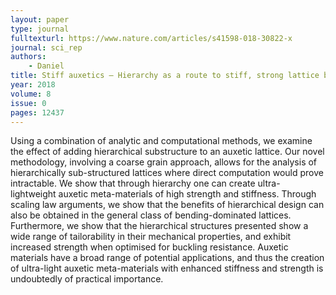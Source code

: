 ```yaml
---
layout: paper
type: journal
fulltexturl: https://www.nature.com/articles/s41598-018-30822-x
journal: sci_rep
authors:
    - Daniel
title: Stiff auxetics — Hierarchy as a route to stiff, strong lattice based auxetic meta-materials
year: 2018
volume: 8
issue: 0
pages: 12437
---
```


Using a combination of analytic and computational methods, we examine the effect of adding hierarchical substructure to an auxetic lattice. Our novel methodology, involving a coarse grain approach, allows for the analysis of hierarchically sub-structured lattices where direct computation would prove intractable. We show that through hierarchy one can create ultra-lightweight auxetic meta-materials of high strength and stiffness. Through scaling law arguments, we show that the benefits of hierarchical design can also be obtained in the general class of bending-dominated lattices. Furthermore, we show that the hierarchical structures presented show a wide range of tailorability in their mechanical properties, and exhibit increased strength when optimised for buckling resistance. Auxetic materials have a broad range of potential applications, and thus the creation of ultra-light auxetic meta-materials with enhanced stiffness and strength is undoubtedly of practical importance.